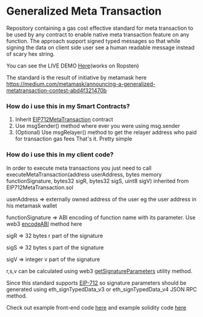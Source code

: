 # Generalized Meta Transaction

Repository containing a gas cost effective standard for meta transaction to be used by any contract to enable native meta transaction feature on any function. 
The approach support signed typed messages so that while signing the data on client side user see a human readable message instead of scary hex string.

You can see the LIVE DEMO <a href="https://metatx.biconomy.io" target="_blank" >Here</a>(works on Ropsten)

The standard is the result of initiative by metamask here https://medium.com/metamask/announcing-a-generalized-metatransaction-contest-abd4f321470b

<h3>How do i use this in my Smart Contracts?</h3>

1. Inherit <a href="https://github.com/bcnmy/metatx-standard/blob/master/src/contracts/EIP712MetaTransaction.sol" target="_blank" >EIP712MetaTransaction</a> contract 
2. Use msgSender() method where ever you were using msg.sender
3. (Optional) Use msgRelayer() method to get the relayer address who paid for transaction gas fees
That's it. Pretty simple

<h3>How do i use this in my client code?</h3>
In order to execute meta transactions you just need to call 
executeMetaTransaction(address userAddress, bytes memory functionSignature, bytes32 sigR, bytes32 sigS, uint8 sigV)
inherited from EIP712MetaTransaction.sol
<br/>

userAddress       => externally owned address of the user eg the user address in his metamask wallet<br/>

functionSignature => ABI encoding of function name with its parameter. Use web3 <a href="https://web3js.readthedocs.io/en/v1.2.4/web3-eth-contract.html#methods-mymethod-encodeabi" target="_blank" >encodeABI</a> method here

sigR              => 32 bytes r part of the signature

sigS              => 32 bytes s part of the signature

sigV              => integer v part of the signature


r,s,v can be calculated using web3 <a href="https://web3js.readthedocs.io/en/v2.0.0-alpha/web3-utils.html#getsignatureparameters" target="_blank" >getSignatureParameters</a> utility method.

Since this standard supports <a href="https://eips.ethereum.org/EIPS/eip-712" target="_blank" >EIP-712</a> so signature parameters should be generated using eth_signTypedData_v3 or eth_signTypedData_v4 JSON RPC method.

Check out example front-end code <a href="https://github.com/bcnmy/metatx-standard/blob/master/example/react-ui/src/App.js" target="_blank" >here</a> and example solidity code <a href="https://github.com/bcnmy/metatx-standard/blob/master/src/contracts/TestContract.sol" target="_blank" >here</a>


